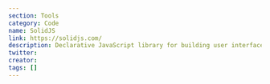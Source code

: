 ```yaml
---
section: Tools
category: Code
name: SolidJS
link: https://solidjs.com/
description: Declarative JavaScript library for building user interfaces, inspired by React.
twitter:
creator:
tags: []
---
```

